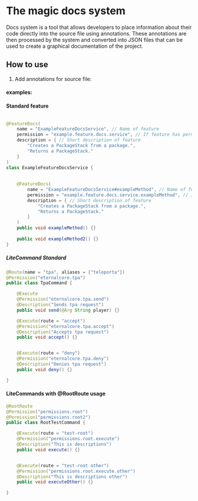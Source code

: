 # The magic docs system

Docs system is a tool that allows developers to place information about their code directly into the source file using
annotations. These annotations are then processed by the system and converted into JSON files that can be used to create
a graphical documentation of the project.

## How to use
1. Add annotations for source file:

#### examples: 

#### Standard feature
```java

@FeatureDocs(
    name = "ExampleFeatureDocsService", // Name of feature
    permission = "example.feature.docs.service", // If feature has permission, please add it here
    description = { // Short description of feature
        "Creates a PackageStack from a package.",
        "Returns a PackageStack."
    }
)
class ExampleFeatureDocsService {
    
    
    @FeatureDocs(
        name = "ExampleFeatureDocsService#exampleMethod", // Name of feature
        permission = "example.feature.docs.service.exampleMethod", // If feature has permission, please add it here
        description = { // Short description of feature
            "Creates a PackageStack from a package.",
            "Returns a PackageStack."
        }
    )
    public void exampleMethod() {}
    
    public void exampleMethod2() {}
}

```

##### LiteCommand Standard
```java
@Route(name = "tpa", aliases = {"teleporta"})
@Permission("eternalcore.tpa")
public class TpaCommand {

    @Execute
    @Permission("eternalcore.tpa.send")
    @Description("Sends tpa request")
    public void send(@Arg String player) {}

    @Execute(route = "accept")
    @Permission("eternalcore.tpa.accept")
    @Description("Accepts tpa request")
    public void accept() {}


    @Execute(route = "deny")
    @Permission("eternalcore.tpa.deny")
    @Description("Denies tpa request")
    public void deny() {}

}
```

#### LiteCommands with @RootRoute usage
```java
@RootRoute
@Permission("permissions.root")
@Permission("permissions.root2")
public class RootTestCommand {

    @Execute(route = "test-root")
    @Permission("permissions.root.execute")
    @Description("This is descriptions")
    public void execute() {}


    @Execute(route = "test-root other")
    @Permission("permissions.root.execute.other")
    @Description("This is descriptions other")
    public void executeOther() {}

}
```
